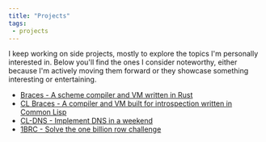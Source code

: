 ```yaml
---
title: "Projects"
tags:
 - projects
---
```


I keep working on side projects, mostly to explore the topics I'm personally interested in.  Below you'll find the ones I consider noteworthy, either because I'm actively moving them forward or they showcase something interesting or entertaining. 

- [Braces - A scheme compiler and VM written in Rust](braces)
- [CL Braces - A compiler and VM built for introspection written in Common Lisp](cl_braces)
- [CL-DNS - Implement DNS in a weekend](implement_dns_in_a_weekend)
- [1BRC - Solve the one billion row challenge](one_billion_row_challenge)
